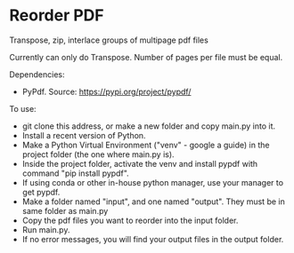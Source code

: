 # Reorder PDF
Transpose, zip, interlace groups of multipage pdf files

Currently can only do Transpose. Number of pages per file must be equal. 

Dependencies: 
- PyPdf. Source: https://pypi.org/project/pypdf/

To use: 
- git clone this address, or make a new folder and copy main.py into it.  
- Install a recent version of Python. 
- Make a Python Virtual Environment ("venv" - google a guide) in the project folder (the one where main.py is). 
- Inside the project folder, activate the venv and install pypdf with command "pip install pypdf". 
- If using conda or other in-house python manager, use your manager to get pypdf. 
- Make a folder named "input", and one named "output". They must be in same folder as main.py
- Copy the pdf files you want to reorder into the input folder.
- Run main.py. 
- If no error messages, you will find your output files in the output folder. 

